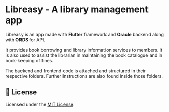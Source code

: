 # Libreasy - A library management app

Libreasy is an app made with **Flutter** framework and **Oracle** backend along with **ORDS** for API.
<br>

It provides book borrowing and library information services to members. It is also used to assist the librarian in maintaining the book catalogue and in book-keeping of fines.
<br>

The backend and frontend code is attached and structured in their respective folders. Further instructions are also found inside those folders.

## 📝 License

Licensed under the [MIT License](./LICENSE).
